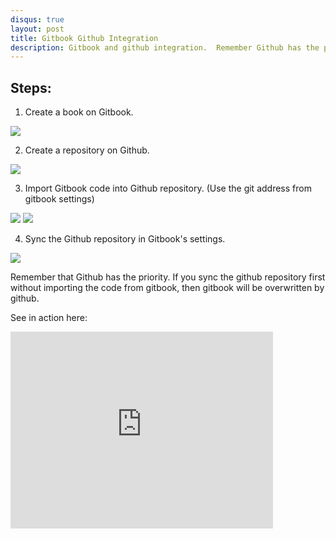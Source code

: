```yaml
---
disqus: true
layout: post
title: Gitbook Github Integration
description: Gitbook and github integration.  Remember Github has the priority
---
```


## Steps:

1. Create a book on Gitbook.
<img src="{{site.url}}/images/createbookongithub.jpg"/>

2. Create a repository on Github.
<img src="{{site.url}}/images/createrepositoryongithubforgitbook.jpg"/>

3. Import Gitbook code into Github repository.  (Use the git address from gitbook settings)
<img src="{{site.url}}/images/importcodeingithub.jpg"/>
<img src="{{site.url}}/images/importcodeingithubfromgitbook.jpg"/>

4. Sync the Github repository in Gitbook's settings.
<img src="{{site.url}}/images/syncgithubintogitbook.jpg"/>

Remember that Github has the priority.  If you sync the github repository first without importing the code from gitbook, then gitbook will be overwritten by github.

See in action here:

<iframe width="420" height="315" src="http://www.youtube.com/embed/fvirwCe66IA" frameborder="0" allowfullscreen></iframe>

